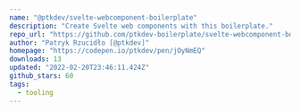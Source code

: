 ```yaml
---
name: "@ptkdev/svelte-webcomponent-boilerplate"
description: "Create Svelte web components with this boilerplate."
repo_url: "https://github.com/ptkdev-boilerplate/svelte-webcomponent-boilerplate"
author: "Patryk Rzucidło [@ptkdev]"
homepage: "https://codepen.io/ptkdev/pen/jOyNmEQ"
downloads: 13
updated: "2022-02-20T23:46:11.424Z"
github_stars: 60
tags: 
  - tooling
---
```

